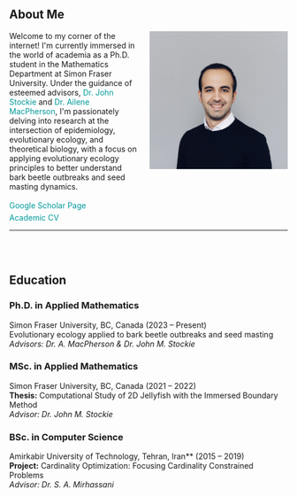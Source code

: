 <h2>About Me</h2>

<div style="display: flex; align-items: center; justify-content: space-between; align-items: flex-start;">

<!-- Text Section -->
<div style="flex: 1; margin-right: 20px;">
Welcome to my corner of the internet! I'm currently immersed in the world of academia as a Ph.D. student in the Mathematics Department at Simon Fraser University. Under the guidance of esteemed advisors, <a href="https://www.sfu.ca/~jstockie/" target="_blank" style="text-decoration: none; color: #009999;">Dr. John Stockie</a> and <a href="https://amacp.github.io" target="_blank" style="text-decoration: none; color: #009999;">Dr. Ailene MacPherson</a>, I'm passionately delving into research at the intersection of epidemiology, evolutionary ecology, and theoretical biology, with a focus on applying evolutionary ecology principles to better understand bark beetle outbreaks and seed masting dynamics.<br><br>
<a href="https://scholar.google.com/citations?user=wQ4KU-YAAAAJ&hl=en" target="_blank" style="text-decoration: none; color: #009999;">Google Scholar Page</a><br>
<div style="margin-top: 5px;">
<a href="CV.pdf" target="_blank" style="text-decoration: none; color: #009999;">Academic CV</a>
</div>
</div>

 <!-- Image Section -->
 <div style="text-align: center; flex: 0 0 250px;">
 <img src="about.jpg" alt="Mahdi Salehzadeh" style="max-width: 250px; margin-bottom: 20px;">
 </div>

 </div>

---
<br><br>

<h2> Education </h2>

### **Ph.D. in Applied Mathematics**
Simon Fraser University, BC, Canada (2023 – Present)  
Evolutionary ecology applied to bark beetle outbreaks and seed masting  
*Advisors: Dr. A. MacPherson & Dr. John M. Stockie*

### **MSc. in Applied Mathematics**
Simon Fraser University, BC, Canada (2021 – 2022)  
**Thesis:** Computational Study of 2D Jellyfish with the Immersed Boundary Method  
*Advisor: Dr. John M. Stockie*

### **BSc. in Computer Science**
Amirkabir University of Technology, Tehran, Iran** (2015 – 2019)  
**Project:** Cardinality Optimization: Focusing Cardinality Constrained Problems  
*Advisor: Dr. S. A. Mirhassani*
